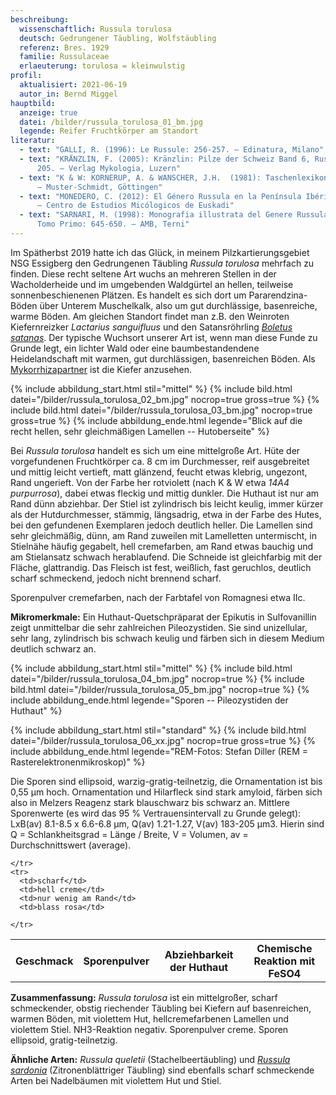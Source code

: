 ```yaml
---
beschreibung:
  wissenschaftlich: Russula torulosa
  deutsch: Gedrungener Täubling, Wolfstäubling
  referenz: Bres. 1929
  familie: Russulaceae
  erlaeuterung: torulosa = kleinwulstig
profil:
  aktualisiert: 2021-06-19
  autor_in: Bernd Miggel
hauptbild:
  anzeige: true
  datei: /bilder/russula_torulosa_01_bm.jpg
  legende: Reifer Fruchtkörper am Standort
literatur:
  - text: "GALLI, R. (1996): Le Russule: 256-257. – Edinatura, Milano"
  - text: "KRÄNZLIN, F. (2005): Kränzlin: Pilze der Schweiz Band 6, Russulaceae: Nr.
      205. – Verlag Mykologia, Luzern"
  - text: "K & W: KORNERUP, A. & WANSCHER, J.H.  (1981): Taschenlexikon der Farben.
      – Muster-Schmidt, Göttingen"
  - text: "MONEDERO, C. (2012): El Género Russula en la Península Ibérica: 234-235.
      – Centro de Estudios Micólogicos de Euskadi"
  - text: "SARNARI, M. (1998): Monografia illustrata del Genere Russula in Europa,
      Tomo Primo: 645-650. – AMB, Terni"
---
```

Im Spätherbst 2019 hatte ich das Glück, in meinem Pilzkartierungsgebiet NSG Essigberg den Gedrungenen Täubling *Russula torulosa* mehrfach zu finden. Diese recht seltene Art wuchs an mehreren Stellen in der Wacholderheide und im umgebenden Waldgürtel an hellen, teilweise sonnenbeschienenen Plätzen. Es handelt es sich dort um Pararendzina-Böden über Unterem Muschelkalk, also um gut durchlässige, basenreiche, warme Böden. Am gleichen Standort findet man z.B. den Weinroten Kiefernreizker *Lactarius sanguifluus* und den Satansröhrling *[Boletus satanas](/pilze/boletus-satanas-satansröhrling)*. Der typische Wuchsort unserer Art ist, wenn man diese Funde zu Grunde legt, ein lichter Wald oder eine baumbestandendene Heidelandschaft mit warmen, gut durchlässigen, basenreichen Böden. Als [Mykorrhizapartner](Mykorrhiza "Glossar") ist die Kiefer anzusehen.

{% include abbildung_start.html stil="mittel" %}
{% include bild.html datei="/bilder/russula_torulosa_02_bm.jpg" nocrop=true gross=true %}
{% include bild.html datei="/bilder/russula_torulosa_03_bm.jpg" nocrop=true gross=true %}
{% include abbildung_ende.html legende="Blick auf die recht hellen, sehr gleichmäßigen Lamellen  --  Hutoberseite" %}

Bei *Russula torulosa* handelt es sich um eine mittelgroße Art. Hüte der vorgefundenen Fruchtkörper ca. 8 cm im Durchmesser, reif ausgebreitet und mittig leicht vertieft, matt glänzend, feucht etwas klebrig, ungezont, Rand ungerieft. Von der Farbe her rotviolett (nach K & W etwa *14A4 purpurrosa*), dabei etwas fleckig und mittig dunkler. Die Huthaut ist nur am Rand dünn abziehbar. Der Stiel ist zylindrisch bis leicht keulig, immer kürzer als der Hutdurchmesser, stämmig, längsadrig, etwa in der Farbe des Hutes, bei den gefundenen Exemplaren jedoch deutlich heller. Die Lamellen sind sehr gleichmäßig, dünn, am Rand zuweilen mit Lamelletten untermischt, in Stielnähe häufig gegabelt, hell cremefarben, am Rand etwas bauchig und am Stielansatz schwach herablaufend. Die Schneide ist gleichfarbig mit der Fläche, glattrandig. Das Fleisch ist fest, weißlich, fast geruchlos, deutlich scharf schmeckend, jedoch nicht brennend scharf.

Sporenpulver cremefarben, nach der Farbtafel von Romagnesi etwa IIc.

**Mikromerkmale:**
Ein Huthaut-Quetschpräparat der Epikutis in Sulfovanillin zeigt unmittelbar die sehr zahlreichen Pileozystiden. Sie sind unizellular, sehr lang, zylindrisch bis schwach keulig und färben sich in diesem Medium deutlich schwarz an.

{% include abbildung_start.html stil="mittel" %}
{% include bild.html datei="/bilder/russula_torulosa_04_bm.jpg" nocrop=true %}
{% include bild.html datei="/bilder/russula_torulosa_05_bm.jpg" nocrop=true %}
{% include abbildung_ende.html legende="Sporen -- Pileozystiden der Huthaut" %}

{% include abbildung_start.html stil="standard" %}
{% include bild.html datei="/bilder/russula_torulosa_06_xx.jpg" nocrop=true gross=true %}
{% include abbildung_ende.html legende="REM-Fotos: Stefan Diller (REM = Rasterelektronenmikroskop)" %}

Die Sporen sind ellipsoid, warzig-gratig-teilnetzig, die Ornamentation ist bis 0,55 µm hoch. Ornamentation und Hilarfleck sind stark amyloid, färben sich also in Melzers Reagenz stark blauschwarz bis schwarz an. Mittlere Sporenwerte (es wird das 95 % Vertrauensintervall zu Grunde gelegt): LxB(av) 8.1-8.5 x 6.6-6.8 µm, Q(av) 1.21-1.27, V(av) 183-205 µm3.
Hierin sind Q = Schlankheitsgrad = Länge / Breite, V = Volumen, av = Durchschnittswert (average).

<div class="table-responsive">
  <table class="table taeubling">
    <tr>
      <th rowspan="2">Geschmack</th>
      <th rowspan="2">Sporenpulver</th>
      <th rowspan="2">Abziehbarkeit der Huthaut</th>
      <th colspan="3" class="text-center">Chemische Reaktion mit FeSO4</th>
    </tr>
    <tr>
      
      
    </tr>
    <tr>
      <td>scharf</td>
      <td>hell creme</td>
      <td>nur wenig am Rand</td>
      <td>blass rosa</td>
       
    </tr>
  </table>
</div>

**Zusammenfassung:**
*Russula torulosa* ist ein mittelgroßer, scharf schmeckender, obstig riechender Täubling bei Kiefern auf basenreichen, warmen Böden, mit violettem Hut, hellcremefarbenen Lamellen und violettem Stiel. NH3-Reaktion negativ. Sporenpulver creme. Sporen ellipsoid, gratig-teilnetzig.

**Ähnliche Arten:** 
*Russula queletii* (Stachelbeertäubling) und *[Russula sardonia](/pilze/russula-sardonia-zitronenblättriger-täubling)* (Zitronenblättriger Täubling) sind ebenfalls scharf schmeckende Arten bei Nadelbäumen mit violettem Hut und Stiel.